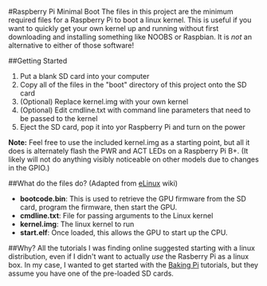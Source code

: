 #Raspberry Pi Minimal Boot
The files in this project are the minimum required files for a Raspberry Pi to boot a linux kernel. This is useful if you want to quickly get your own kernel up and running without first downloading and installing something like NOOBS or Raspbian. It is *not* an alternative to either of those software!

##Getting Started
1. Put a blank SD card into your computer
2. Copy all of the files in the "boot" directory of this project onto the SD card
3. (Optional) Replace kernel.img with your own kernel
4. (Optional) Edit cmdline.txt with command line parameters that need to be passed to the kernel
5. Eject the SD card, pop it into yor Raspberry Pi and turn on the power

**Note:** Feel free to use the included kernel.img as a starting point, but all it does is alternately flash the PWR and ACT LEDs on a Raspberry Pi B+. (It likely will not do anything visibly noticeable on other models due to changes in the GPIO.)

##What do the files do?
(Adapted from [eLinux](http://elinux.org/RPi_Software) wiki)

 - **bootcode.bin**: This is used to retrieve the GPU firmware from the SD card, program the firmware, then start the GPU.
 - **cmdline.txt**: File for passing arguments to the Linux kernel
 - **kernel.img**: The linux kernel to run
 - **start.elf**: Once loaded, this allows the GPU to start up the CPU.

##Why?
All the tutorials I was finding online suggested starting with a linux distribution, even if I didn't want to actually *use* the Rasberry Pi as a linux box. In my case, I wanted to get started with the [Baking Pi](http://www.cl.cam.ac.uk/projects/raspberrypi/tutorials/os/) tutorials, but they assume you have one of the pre-loaded SD cards.